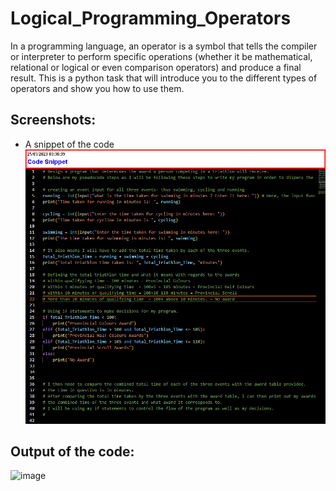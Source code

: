 # Logical_Programming_Operators
In a programming language, an operator is a symbol that tells the compiler or interpreter to perform specific operations (whether it be mathematical, relational or logical or even comparison operators) and produce a final result. This is a python task that will introduce you to the different types of operators and show you how to use them.

## Screenshots:
* A snippet of the code
![image](https://github.com/Damiennsoh/Logical_Programming_Operators/blob/main/Screenshots/Control%20statements.jpg)

## Output of the code:
![image]()
